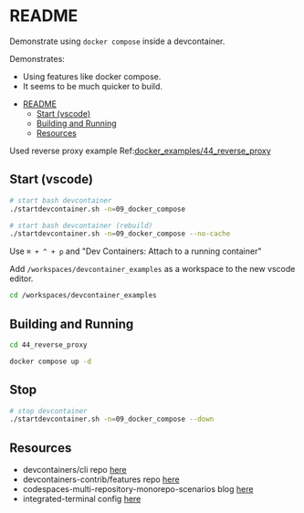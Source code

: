 # README

Demonstrate using `docker compose` inside a devcontainer.  

Demonstrates:

* Using features like docker compose.
* It seems to be much quicker to build.  

- [README](#readme)
  - [Start (vscode)](#start-vscode)
  - [Building and Running](#building-and-running)
  - [Resources](#resources)

Used reverse proxy example Ref:[docker_examples/44_reverse_proxy](https://github.com/chrisguest75/docker_examples/tree/master/44_reverse_proxy)  

## Start (vscode)

```sh
# start bash devcontainer
./startdevcontainer.sh -n=09_docker_compose

# start bash devcontainer (rebuild)
./startdevcontainer.sh -n=09_docker_compose --no-cache
```

Use `⌘ + ^ + p` and "Dev Containers: Attach to a running container"

Add `/workspaces/devcontainer_examples` as a workspace to the new vscode editor.  

```sh
cd /workspaces/devcontainer_examples
```

## Building and Running

```sh
cd 44_reverse_proxy

docker compose up -d
```

## Stop

```sh
# stop devcontainer
./startdevcontainer.sh -n=09_docker_compose --down
```

## Resources

* devcontainers/cli repo [here](https://github.com/devcontainers/cli)  
* devcontainers-contrib/features repo [here](https://github.com/devcontainers-contrib/features)
* codespaces-multi-repository-monorepo-scenarios blog [here](https://github.blog/2022-04-20-codespaces-multi-repository-monorepo-scenarios/)  
* integrated-terminal config [here](https://code.visualstudio.com/docs/editor/integrated-terminal)  
